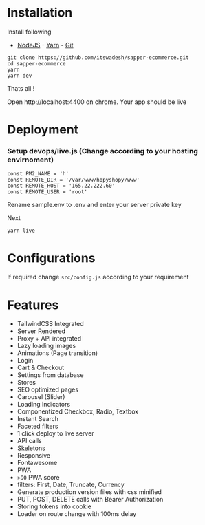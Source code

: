 # Installation

Install following
- [NodeJS](https://nodejs.org/en/) - [Yarn](https://yarnpkg.com/en/) - [Git](https://git-scm.com/)

```
git clone https://github.com/itswadesh/sapper-ecommerce.git
cd sapper-ecommerce
yarn
yarn dev
```

Thats all !

Open http://localhost:4400 on chrome. Your app should be live

# Deployment

### Setup devops/live.js (Change according to your hosting envirnoment)

```
const PM2_NAME = 'h'
const REMOTE_DIR = '/var/www/hopyshopy/www'
const REMOTE_HOST = '165.22.222.60'
const REMOTE_USER = 'root'
```

Rename sample.env to .env and enter your server private key

Next
```
yarn live
```

# Configurations
If required change `src/config.js` according to your requirement

# Features

- TailwindCSS Integrated
- Server Rendered
- Proxy + API integrated
- Lazy loading images
- Animations (Page transition)
- Login
- Cart & Checkout
- Settings from database
- Stores
- SEO optimized pages
- Carousel (Slider)
- Loading Indicators
- Componentized Checkbox, Radio, Textbox
- Instant Search
- Faceted filters
- 1 click deploy to live server
- API calls
- Skeletons
- Responsive
- Fontawesome
- PWA
- `>90` PWA score
- filters: First, Date, Truncate, Currency
- Generate production version files with css minified
- PUT, POST, DELETE calls with Bearer Authorization
- Storing tokens into cookie
- Loader on route change with 100ms delay

